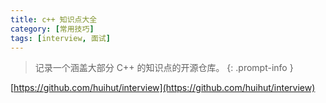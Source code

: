 ```yaml
---
title: c++ 知识点大全
category: [常用技巧]
tags: [interview, 面试]
---
```


> 记录一个涵盖大部分 C++ 的知识点的开源仓库。
{: .prompt-info }

[https://github.com/huihut/interview](https://github.com/huihut/interview)
